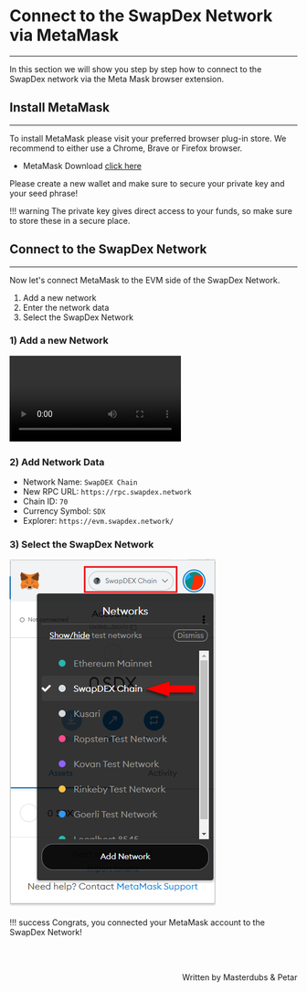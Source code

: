 # <b>Connect to the SwapDex Network via MetaMask</b>
---

In this section we will show you step by step how to connect to the SwapDex network via the Meta Mask browser extension.


## **Install MetaMask**
---

To install MetaMask please visit your preferred browser plug-in store. We recommend to either use a Chrome, Brave or Firefox browser.

- MetaMask Download [click here](https://metamask.io/download)

Please create a new wallet and make sure to secure your private key and your seed phrase!

!!! warning
    The private key gives direct access to your funds, so make sure to store these in a secure place.

## **Connect to the SwapDex Network**
---

Now let's connect MetaMask to the EVM side of the SwapDex Network.

1. Add a new network
2. Enter the network data
3. Select the SwapDex Network

### **1) Add a new Network**

![type:video](assets/mm-connect.mp4)


### **2) Add Network Data**

- Network Name: `SwapDEX Chain`
- New RPC URL: `https://rpc.swapdex.network`
- Chain ID: `70`
- Currency Symbol: `SDX`
- Explorer: `https://evm.swapdex.network/`

### **3) Select the SwapDex Network**

![img](assets/select-swapdex.png#center)


!!! success
    Congrats, you connected your MetaMask account to the SwapDex Network!

<br></br>

<p align=right> Written by Masterdubs & Petar </p>
